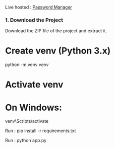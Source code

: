 Live hosted : [Password Manager](https://advaithk.pythonanywhere.com)





### 1. Download the Project
Download the ZIP file of the project and extract it.

# Create venv (Python 3.x)
python -m venv venv

# Activate venv
# On Windows:
venv\Scripts\activate

Run : pip install -r requirements.txt

Run : python app.py


